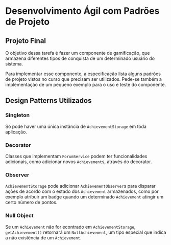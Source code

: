 # Desenvolvimento Ágil com Padrões de Projeto

## Projeto Final

O objetivo dessa tarefa é fazer um componente de gamificação, que armazena diferentes tipos de conquista de um determinado usuário do sistema.

Para implementar esse componente, a especificação lista alguns padrões de projeto vistos no curso que precisam ser utilizados. Pede-se também a implementação de um pequeno exemplo para o uso e teste do componente.

## Design Patterns Utilizados

### Singleton

Só pode haver uma única instância de `AchievementStorage` em toda aplicação.

### Decorator

Classes que implementam `ForumService` podem ter funcionalidades adicionais, como adicionar novos `Achievement`s, através do decorator.

### Observer

`AchievementStorage` pode adicionar `AchievementObserver`s para disparar ações de acordo com o estado dos `Achievement` armazenados, como por exemplo atribuir um badge quando um determinado `Achievement` atingir um certo número de pontos.

### Null Object

Se um `Achievement` não for econtrado em `AchievementStorage`, `getAchievement()` retornará um `NullAchievement`, um tipo especial que indica a não existência de um `Achievement`.
